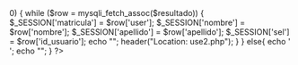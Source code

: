 <?php 
session_start();
include("conexion.php");

$matricula = $_POST['Matricula'];
$pass = $_POST['Contrasenia'];


$query = "SELECT * FROM usuarios WHERE user = '$matricula' AND password = '$pass'";
$resultado = mysqli_query($conexion, $query);
if (mysqli_num_rows($resultado)>0) {
	while ($row = mysqli_fetch_assoc($resultado)) {
		$_SESSION['matricula'] = $row['user'];
		$_SESSION['nombre'] = $row['nombre'];
		$_SESSION['apellido'] = $row['apellido'];
		$_SESSION['sel'] = $row['id_usuario'];

		echo "<script>alert('BIENVENIDO ADMINISTRADOR')</script>";
		header("Location: use2.php");
	}
}


	else{
	echo '<script>alert("ESTE USUARIO NO EXISTE")</script> ';
	echo "<script>location.href='index.php'</script>";	
}
?>
